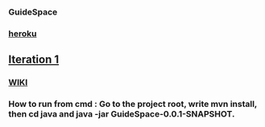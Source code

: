 ### GuideSpace

### [heroku](https://guidespace.herokuapp.com/)

## [Iteration 1](https://github.com/VladAlenitsev/GuideSpace/wiki/Iteration-1)

### [WIKI](https://github.com/VladAlenitsev/GuideSpace/wiki)

### How to run from cmd : Go to the project root, write mvn install, then cd java and java -jar GuideSpace-0.0.1-SNAPSHOT.
